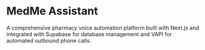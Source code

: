 # MedMe Assistant

A comprehensive pharmacy voice automation platform built with Next.js and integrated with Supabase for database management and VAPI for automated outbound phone calls.

<!-- Deployment trigger: 2025-09-15 08:47 -->
